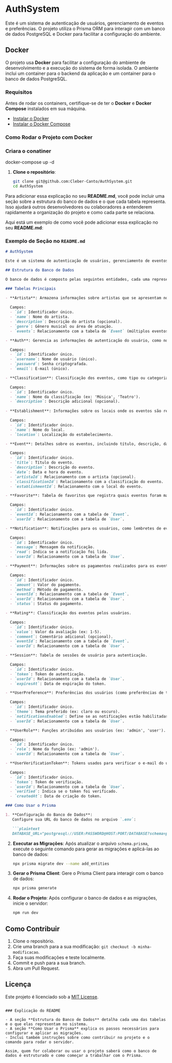 # AuthSystem

Este é um sistema de autenticação de usuários, gerenciamento de eventos e preferências. O projeto utiliza o Prisma ORM para interagir com um banco de dados PostgreSQL e Docker para facilitar a configuração do ambiente.

## Docker

O projeto usa **Docker** para facilitar a configuração do ambiente de desenvolvimento e a execução do sistema de forma isolada. O ambiente inclui um container para o backend da aplicação e um container para o banco de dados PostgreSQL.

### Requisitos

Antes de rodar os containers, certifique-se de ter o **Docker** e **Docker Compose** instalados em sua máquina.

- [Instalar o Docker](https://docs.docker.com/get-docker/)
- [Instalar o Docker Compose](https://docs.docker.com/compose/install/)

### Como Rodar o Projeto com Docker

### Criara o conatiner

docker-compose up -d

1. **Clone o repositório**:

   ```bash
   git clone git@github.com:Cleber-Canto/AuthSystem.git
   cd AuthSystem


Para adicionar essa explicação no seu **README.md**, você pode incluir uma seção sobre a estrutura do banco de dados e o que cada tabela representa. Isso ajudará outros desenvolvedores ou colaboradores a entenderem rapidamente a organização do projeto e como cada parte se relaciona.

Aqui está um exemplo de como você pode adicionar essa explicação no seu **README.md**:

### Exemplo de Seção no `README.md`

```markdown
# AuthSystem

Este é um sistema de autenticação de usuários, gerenciamento de eventos e preferências. O projeto utiliza o Prisma ORM para interagir com um banco de dados PostgreSQL.

## Estrutura do Banco de Dados

O banco de dados é composto pelas seguintes entidades, cada uma representando um aspecto específico do sistema:

### Tabelas Principais

- **Artista**: Armazena informações sobre artistas que se apresentam nos eventos. Cada artista pode estar associado a múltiplos eventos.
  
  Campos:
  - `id`: Identificador único.
  - `name`: Nome do artista.
  - `description`: Descrição do artista (opcional).
  - `genre`: Gênero musical ou área de atuação.
  - `events`: Relacionamento com a tabela de `Event` (múltiplos eventos).

- **Auth**: Gerencia as informações de autenticação do usuário, como nome de usuário, senha e email.

  Campos:
  - `id`: Identificador único.
  - `username`: Nome de usuário (único).
  - `password`: Senha criptografada.
  - `email`: E-mail (único).

- **Classification**: Classificação dos eventos, como tipo ou categoria (ex: Música, Comédia, etc.).

  Campos:
  - `id`: Identificador único.
  - `name`: Nome da classificação (ex: 'Música', 'Teatro').
  - `description`: Descrição adicional (opcional).
  
- **Establishment**: Informações sobre os locais onde os eventos são realizados.

  Campos:
  - `id`: Identificador único.
  - `name`: Nome do local.
  - `location`: Localização do estabelecimento.

- **Event**: Detalhes sobre os eventos, incluindo título, descrição, data e suas relações com `Artista`, `Classification`, e `Establishment`.

  Campos:
  - `id`: Identificador único.
  - `title`: Título do evento.
  - `description`: Descrição do evento.
  - `date`: Data e hora do evento.
  - `artistaId`: Relacionamento com o artista (opcional).
  - `classificationId`: Relacionamento com a classificação do evento.
  - `establishmentId`: Relacionamento com o local do evento.

- **Favorite**: Tabela de favoritos que registra quais eventos foram marcados como favoritos por usuários específicos.

  Campos:
  - `id`: Identificador único.
  - `eventId`: Relacionamento com a tabela de `Event`.
  - `userId`: Relacionamento com a tabela de `User`.

- **Notification**: Notificações para os usuários, como lembretes de eventos ou atualizações.

  Campos:
  - `id`: Identificador único.
  - `message`: Mensagem da notificação.
  - `read`: Indica se a notificação foi lida.
  - `userId`: Relacionamento com a tabela de `User`.

- **Payment**: Informações sobre os pagamentos realizados para os eventos.

  Campos:
  - `id`: Identificador único.
  - `amount`: Valor do pagamento.
  - `method`: Método de pagamento.
  - `eventId`: Relacionamento com a tabela de `Event`.
  - `userId`: Relacionamento com a tabela de `User`.
  - `status`: Status do pagamento.

- **Rating**: Classificação dos eventos pelos usuários.

  Campos:
  - `id`: Identificador único.
  - `value`: Valor da avaliação (ex: 1-5).
  - `comment`: Comentário adicional (opcional).
  - `eventId`: Relacionamento com a tabela de `Event`.
  - `userId`: Relacionamento com a tabela de `User`.

- **Session**: Tabela de sessões de usuário para autenticação.

  Campos:
  - `id`: Identificador único.
  - `token`: Token de autenticação.
  - `userId`: Relacionamento com a tabela de `User`.
  - `expiresAt`: Data de expiração do token.

- **UserPreference**: Preferências dos usuários (como preferências de tema ou configurações de notificações).

  Campos:
  - `id`: Identificador único.
  - `theme`: Tema preferido (ex: claro ou escuro).
  - `notificationsEnabled`: Define se as notificações estão habilitadas.
  - `userId`: Relacionamento com a tabela de `User`.

- **UserRole**: Funções atribuídas aos usuários (ex: 'admin', 'user').

  Campos:
  - `id`: Identificador único.
  - `role`: Nome da função (ex: 'admin').
  - `userId`: Relacionamento com a tabela de `User`.

- **UserVerificationToken**: Tokens usados para verificar o e-mail do usuário ou outras ações de autenticação.

  Campos:
  - `id`: Identificador único.
  - `token`: Token de verificação.
  - `userId`: Relacionamento com a tabela de `User`.
  - `verified`: Indica se o token foi verificado.
  - `createdAt`: Data de criação do token.

### Como Usar o Prisma

1. **Configuração do Banco de Dados**:
   Configure sua URL do banco de dados no arquivo `.env`:

   ```plaintext
   DATABASE_URL="postgresql://USER:PASSWORD@HOST:PORT/DATABASE?schema=public"
   ```

2. **Executar as Migrações**:
   Após atualizar o arquivo `schema.prisma`, execute o seguinte comando para gerar as migrações e aplicá-las ao banco de dados:

   ```bash
   npx prisma migrate dev --name add_entities
   ```

3. **Gerar o Prisma Client**:
   Gere o Prisma Client para interagir com o banco de dados:

   ```bash
   npx prisma generate
   ```

4. **Rodar o Projeto**:
   Após configurar o banco de dados e as migrações, inicie o servidor:

   ```bash
   npm run dev
   ```

## Como Contribuir

1. Clone o repositório.
2. Crie uma branch para a sua modificação: `git checkout -b minha-modificacao`.
3. Faça suas modificações e teste localmente.
4. Commit e push para a sua branch.
5. Abra um Pull Request.

## Licença

Este projeto é licenciado sob a [MIT License](LICENSE).
```

### Explicação do README

- A seção **Estrutura do Banco de Dados** detalha cada uma das tabelas e o que elas representam no sistema.
- A seção **Como Usar o Prisma** explica os passos necessários para configurar e aplicar as migrações.
- Inclui também instruções sobre como contribuir no projeto e o comando para rodar o servidor.

Assim, quem for colaborar ou usar o projeto saberá como o banco de dados é estruturado e como começar a trabalhar com o Prisma.